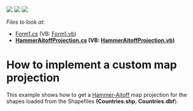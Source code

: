 <!-- default badges list -->
![](https://img.shields.io/endpoint?url=https://codecentral.devexpress.com/api/v1/VersionRange/128576518/14.2.3%2B)
[![](https://img.shields.io/badge/Open_in_DevExpress_Support_Center-FF7200?style=flat-square&logo=DevExpress&logoColor=white)](https://supportcenter.devexpress.com/ticket/details/E4783)
[![](https://img.shields.io/badge/📖_How_to_use_DevExpress_Examples-e9f6fc?style=flat-square)](https://docs.devexpress.com/GeneralInformation/403183)
<!-- default badges end -->
<!-- default file list -->
*Files to look at*:

* [Form1.cs](./CS/CustomProjection/Form1.cs) (VB: [Form1.vb](./VB/CustomProjection/Form1.vb))
* **[HammerAitoffProjection.cs](./CS/CustomProjection/HammerAitoffProjection.cs) (VB: [HammerAitoffProjection.vb](./VB/CustomProjection/HammerAitoffProjection.vb))**
<!-- default file list end -->
# How to implement a custom map projection


<p>This example shows how to get a <a href="http://paulbourke.net/geometry/transformationprojection/"><u>Hammer-Aitoff</u></a> map projection for the shapes loaded from the Shapefiles <strong>(Countries.shp</strong>, <strong>Countries.dbf</strong>).</p><p><br />
</p>

<br/>


